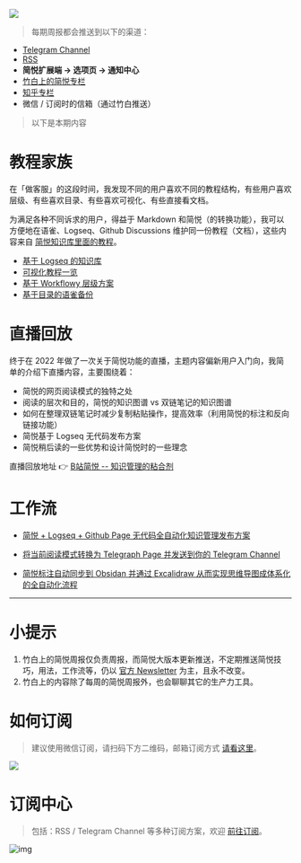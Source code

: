 ![](https://z3.ax1x.com/2021/11/25/oAVJSA.png)

> 每期周报都会推送到以下的渠道：

- [Telegram Channel](https://t.me/simpread/333)
- [RSS](https://rss.simpread.pro/feed)
- **简悦扩展端 → 选项页 → 通知中心**
- [竹白上的简悦专栏](https://simpread.zhubai.love)
- [知乎专栏](https://zhuanlan.zhihu.com/p/466595616)
- 微信 / 订阅时的信箱（通过竹白推送）

> 以下是本期内容

# 教程家族

在「做客服」的这段时间，我发现不同的用户喜欢不同的教程结构，有些用户喜欢层级、有些喜欢目录、有些喜欢可视化、有些直接看文档。

为满足各种不同诉求的用户，得益于 Markdown 和简悦（的转换功能），我可以方便地在语雀、Logseq、Github Discussions 维护同一份教程（文档），这些内容来自  [简悦知识库里面的教程](https://github.com/Kenshin/simpread/discussions?discussions_q=label%3Aworkflow)。

- [基于 Logseq 的知识库](https://kb.simpread.pro/)
- [可视化教程一览](https://www.plectica.com/maps/7JSFSNTQW)
- [基于 Workflowy 层级方案](https://www.plectica.com/maps/7JSFSNTQW)
- [基于目录的语雀备份](https://www.yuque.com/kenshin/simpread)

# 直播回放

终于在 2022 年做了一次关于简悦功能的直播，主题内容偏新用户入门向，我简单的介绍下直播内容，主要围绕着：

- 简悦的网页阅读模式的独特之处
- 阅读的层次和目的，简悦的知识图谱 vs 双链笔记的知识图谱
- 如何在整理双链笔记时减少复制粘贴操作，提高效率（利用简悦的标注和反向链接功能）
- 简悦基于 Logseq 无代码发布方案
- 简悦稍后读的一些优势和设计简悦时的一些理念

直播回放地址 👉 [B站简悦 -- 知识管理的粘合剂](https://www.bilibili.com/video/BV1hT4y1D73m)

# 工作流

- [简悦 + Logseq + Github Page 无代码全自动化知识管理发布方案](https://github.com/Kenshin/simpread/discussions/3426)

- [将当前阅读模式转换为 Telegraph Page 并发送到你的 Telegram Channel](https://github.com/Kenshin/simpread/discussions/3337)
- [简悦标注自动同步到 Obsidan 并通过 Excalidraw 从而实现思维导图成体系化的全自动化流程](https://github.com/Kenshin/simpread/discussions/3442) 

***

# 小提示

1. 竹白上的简悦周报仅负责周报，而简悦大版本更新推送，不定期推送简悦技巧，用法，工作流等，仍以 [官方 Newsletter](http://newsletter.simpread.pro/ ) 为主，且永不改变。
2. 竹白上的内容除了每周的简悦周报外，也会聊聊其它的生产力工具。

# 如何订阅

> 建议使用微信订阅，请扫码下方二维码，邮箱订阅方式 [请看这里](https://simpread.zhubai.love/)。

![](https://z3.ax1x.com/2021/11/22/Izu2Sf.png)

# 订阅中心

> 包括：RSS / Telegram Channel 等多种订阅方案，欢迎 [前往订阅](https://simpread.pro/subscribe)。

![img](https://imgs.zhubai.love/d0e806ddd44c42018b77780e3e0f1e64.png)